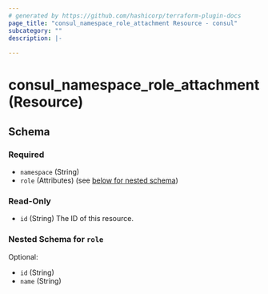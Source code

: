 ```yaml
---
# generated by https://github.com/hashicorp/terraform-plugin-docs
page_title: "consul_namespace_role_attachment Resource - consul"
subcategory: ""
description: |-
  
---
```


# consul_namespace_role_attachment (Resource)





<!-- schema generated by tfplugindocs -->
## Schema

### Required

- `namespace` (String)
- `role` (Attributes) (see [below for nested schema](#nestedatt--role))

### Read-Only

- `id` (String) The ID of this resource.

<a id="nestedatt--role"></a>
### Nested Schema for `role`

Optional:

- `id` (String)
- `name` (String)
